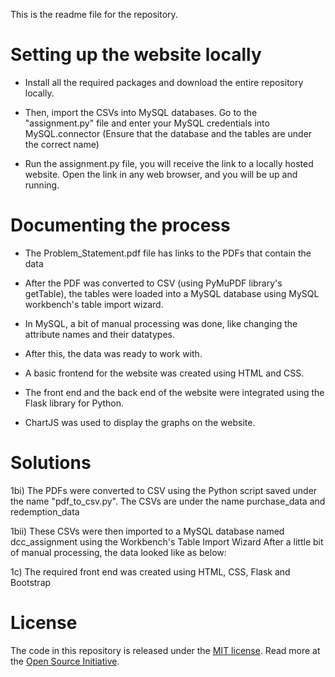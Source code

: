 This is the readme file for the repository.

# Setting up the website locally
* Install all the required packages and download the entire repository locally.

* Then, import the CSVs into MySQL databases. Go to the "assignment.py" file and enter your MySQL credentials into MySQL.connector (Ensure that the database and the tables are under the correct name)

* Run the assignment.py file, you will receive the link to a locally hosted website. Open the link in any web browser, and you will be up and running.


# Documenting the process
* The Problem_Statement.pdf file has links to the PDFs that contain the data

* After the PDF was converted to CSV (using PyMuPDF library's getTable), the tables were loaded into a MySQL database using MySQL workbench's table import wizard.

* In MySQL, a bit of manual processing was done, like changing the attribute names and their datatypes.

* After this, the data was ready to work with.

* A basic frontend for the website was created using HTML and CSS.

* The front end and the back end of the website were integrated using the Flask library for Python.

* ChartJS was used to display the graphs on the website.


# Solutions

1bi) The PDFs were converted to CSV using the Python script saved under the name "pdf_to_csv.py". The CSVs are under the name purchase_data and redemption_data

1bii) These CSVs were then imported to a MySQL database named dcc_assignment using the Workbench's Table Import Wizard
      After a little bit of manual processing, the data looked like as below:


1c) The required front end was created using HTML, CSS, Flask and Bootstrap

# License
The code in this repository is released under the [MIT license](https://github.com/git/git-scm.com/blob/main/MIT-LICENSE.txt). Read more at the [Open Source Initiative](https://opensource.org/).
